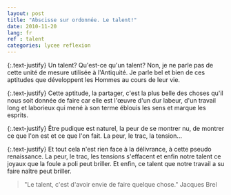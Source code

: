 ```yaml
---
layout: post
title: "Abscisse sur ordonnée. Le talent!"
date: 2010-11-20
lang: fr
ref : talent
categories: lycee reflexion
---
```


{:.text-justify}
Un talent? Qu'est-ce qu'un talent? Non, je ne parle pas de cette unité de mesure utilisée à l'Antiquité. Je parle bel et bien de ces aptitudes que développent les Hommes au cours de leur vie. 

{:.text-justify}
Cette aptitude, la partager, c'est la plus belle des choses qu'il nous soit donnée de faire car elle est l'œuvre d'un dur labeur, d'un travail long et laborieux qui mené à son terme éblouis les sens et marque les esprits. 

{:.text-justify}
Être pudique est naturel, la peur de se montrer nu, de montrer ce que l'on est et ce que l'on fait. La peur, le trac, la tension... 

{:.text-justify}
Et tout cela n'est rien face à la délivrance, à cette pseudo renaissance. La peur, le trac, les tensions s'effacent et enfin notre talent ce joyaux que la foule a poli peut briller. Et enfin, ce talent que notre travail a su faire naître peut briller. 

>"Le talent, c'est d'avoir envie de faire quelque chose." 
> Jacques Brel